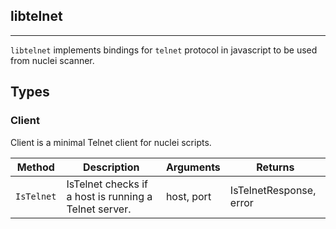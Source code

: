 ## libtelnet 
---


`libtelnet` implements bindings for `telnet` protocol in javascript
to be used from nuclei scanner.



## Types

### Client

 Client is a minimal Telnet client for nuclei scripts.

| Method | Description | Arguments | Returns |
|--------|-------------|-----------|---------|
| `IsTelnet` |  IsTelnet checks if a host is running a Telnet server. | host, port | IsTelnetResponse, error |

